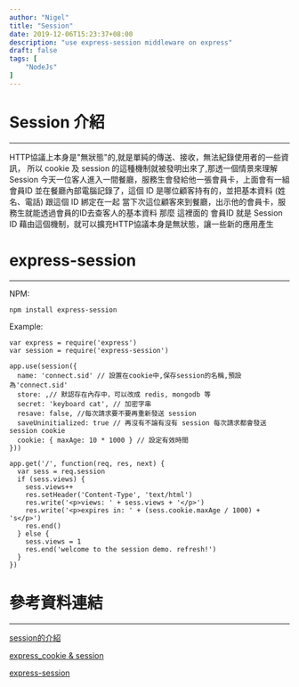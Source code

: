 ```yaml
---
author: "Nigel"
title: "Session"
date: 2019-12-06T15:23:37+08:00
description: "use express-session middleware on express"
draft: false
tags: [
	"NodeJs"
]
---
```

# Session 介紹
---
HTTP協議上本身是"無狀態"的,就是單純的傳送、接收，無法紀錄使用者的一些資訊，
所以 cookie 及 session 的這種機制就被發明出來了,那透一個情景來理解 Session
今天一位客人進入一間餐廳，服務生會發給他一張會員卡，上面會有一組會員ID
並在餐廳內部電腦記錄了，這個 ID 是哪位顧客持有的，並把基本資料 (姓名、電話) 跟這個 ID 綁定在一起
當下次這位顧客來到餐廳，出示他的會員卡，服務生就能透過會員的ID去查客人的基本資料
那麼 這裡面的 會員ID 就是 Session ID
藉由這個機制，就可以擴充HTTP協議本身是無狀態，讓一些新的應用產生

# express-session
---
NPM:

	npm install express-session

Example:

	var express = require('express')
	var session = require('express-session')

	app.use(session({
	  name: 'connect.sid' // 設置在cookie中,保存session的名稱,預設為'connect.sid'
	  store: ,// 默認存在內存中，可以改成 redis, mongodb 等
	  secret: 'keyboard cat', // 加密字串
	  resave: false, //每次請求要不要再重新發送 session 
	  saveUninitialized: true // 再沒有不論有沒有 session 每次請求都會發送 session cookie
	  cookie: { maxAge: 10 * 1000 } // 設定有效時間
	}))

	app.get('/', function(req, res, next) { 
	  var sess = req.session
	  if (sess.views) {
    	sess.views++
    	res.setHeader('Content-Type', 'text/html')
    	res.write('<p>views: ' + sess.views + '</p>')
    	res.write('<p>expires in: ' + (sess.cookie.maxAge / 1000) + 's</p>')
    	res.end()
	  } else {
    	sess.views = 1
    	res.end('welcome to the session demo. refresh!')
	  }
	})




# 參考資料連結
---
[session的介紹](https://yken919.pixnet.net/blog/post/45702341)

[express_cookie & session](https://wiki.jikexueyuan.com/project/node-lessons/cookie-session.html)

[express-session](https://github.com/expressjs/session)